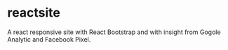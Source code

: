 # reactsite
A react responsive site with React Bootstrap and with insight from Gogole Analytic and Facebook Pixel.
